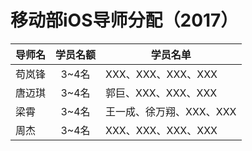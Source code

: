 # 移动部iOS导师分配（2017）

| 导师名  | 学员名额 | 学员名单            |
| ---- | :--: | --------------- |
| 苟岚锋  | 3~4名 | XXX、XXX、XXX、XXX |
| 唐迈琪  | 3~4名 | 郭巨、XXX、XXX、XXX |
| 梁霄   | 3~4名 | 王一成、徐万翔、XXX、XXX |
| 周杰   | 3~4名 | XXX、XXX、XXX、XXX |

